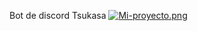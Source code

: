Bot de discord Tsukasa
[![Mi-proyecto.png](https://i.postimg.cc/3wxHWxLK/Mi-proyecto.png)](https://postimg.cc/FY86BN5q) 
